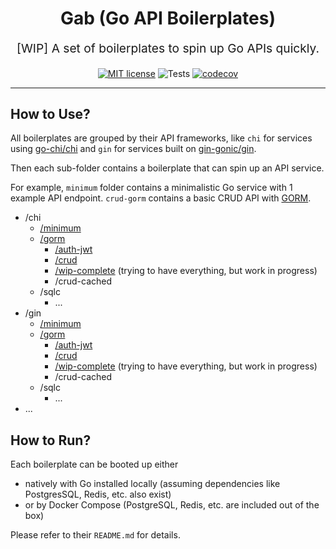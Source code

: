 <h1 align="center">
  Gab (Go API Boilerplates)
</h1>

<p align="center" style="font-size: 1.2rem;">[WIP] A set of boilerplates to spin up Go APIs quickly.</p>

<div align="center">

[![MIT license](https://img.shields.io/badge/license-MIT-brightgreen.svg)](https://opensource.org/licenses/MIT)
![Tests](https://github.com/yizeng/gab/actions/workflows/test.yml/badge.svg?branch=main)
[![codecov](https://codecov.io/gh/yizeng/gab/graph/badge.svg?token=MIC6dQC41V)](https://codecov.io/gh/yizeng/gab)

</div>

<hr />

## How to Use?

All boilerplates are grouped by their API frameworks,
like `chi` for services using [go-chi/chi][go-chi/chi]
and `gin` for services built on [gin-gonic/gin][gin-gonic/gin].

Then each sub-folder contains a boilerplate that can spin up an API service.

For example, `minimum` folder contains a minimalistic Go service with 1 example API endpoint.
`crud-gorm` contains a basic CRUD API with [GORM][go-gorm/gorm].

- /chi
  - [/minimum](./chi/minimum)
  - [/gorm](./chi/gorm)
    - [/auth-jwt](./chi/gorm/auth-jwt)
    - [/crud](./chi/gorm/crud)
    - [/wip-complete](./chi/gorm/wip-complete) (trying to have everything, but work in progress)
    - /crud-cached
  - /sqlc
    - ...
- /gin
  - [/minimum](./gin/minimum)
  - [/gorm](./gin/gorm)
    - [/auth-jwt](./gin/gorm/auth-jwt)
    - [/crud](./gin/gorm/crud)
    - [/wip-complete](./gin/gorm/wip-complete) (trying to have everything, but work in progress)
    - /crud-cached
  - /sqlc
    - ...
- ...

## How to Run?

Each boilerplate can be booted up either

- natively with Go installed locally (assuming dependencies like PostgresSQL, Redis, etc. also exist)
- or by Docker Compose (PostgreSQL, Redis, etc. are included out of the box)

Please refer to their `README.md` for details.

[go-chi/chi]: https://github.com/go-chi/chi
[gin-gonic/gin]: https://github.com/gin-gonic/gin
[go-gorm/gorm]: https://github.com/go-gorm/gorm